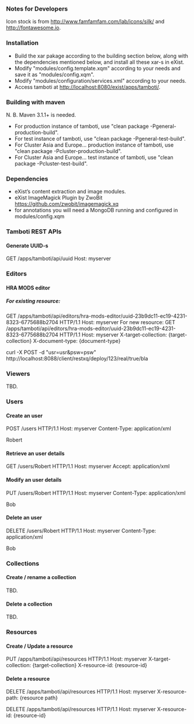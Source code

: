 ### Notes for Developers 

Icon stock is from http://www.famfamfam.com/lab/icons/silk/ and http://fontawesome.io.


### Installation

* Build the xar pakage according to the building section below, along with the dependencies mentioned below, and install all these xar-s in eXist.
* Modify "modules/config.template.xqm" according to your needs and save it as "modules/config.xqm".
* Modify "modules/configuration/services.xml" according to your needs. 
* Access tamboti at <http://localhost:8080/exist/apps/tamboti/>.


### Building with maven
N. B.  Maven 3.1.1+ is needed.
  
* For production instance of tamboti, use "clean package -Pgeneral-production-build".
* For test instance of tamboti, use "clean package -Pgeneral-test-build".
* For Cluster Asia and Europe... production instance of tamboti, use "clean package -Pcluster-production-build".  
* For Cluster Asia and Europe... test instance of tamboti, use "clean package -Pcluster-test-build".

### Dependencies
* eXist’s content extraction and image modules.
* eXist ImageMagick Plugin by ZwoBit https://github.com/zwobit/imagemagick.xq
* for annotations you will need a MongoDB running and configured in modules/config.xqm  

### Tamboti REST APIs

#### Generate UUID-s
GET /apps/tamboti/api/uuid
Host: myserver

### Editors
#### HRA MODS editor
##### For existing resource:
GET /apps/tamboti/api/editors/hra-mods-editor/uuid-23b9dc11-ec19-4231-8323-6775688b2704 HTTP/1.1
Host: myserver
For new resource:
GET /apps/tamboti/api/editors/hra-mods-editor/uuid-23b9dc11-ec19-4231-8323-6775688b2704 HTTP/1.1
Host: myserver
X-target-collection: {target-collection}
X-document-type: {document-type}

curl -X POST -d "usr=usr&psw=psw" http://localhost:8088/client/restxq/deploy/123/real/true/bla

### Viewers
TBD.

### Users
#### Create an user
POST /users HTTP/1.1
Host: myserver
Content-Type: application/xml
<?xml version="1.0"?>
<user>
  <name>Robert</name>
</user>

#### Retrieve an user details
GET /users/Robert HTTP/1.1
Host: myserver
Accept: application/xml

#### Modify an user details
PUT /users/Robert HTTP/1.1
Host: myserver
Content-Type: application/xml
<?xml version="1.0"?>
<user>
  <name>Bob</name>
</user>

#### Delete an user
DELETE /users/Robert HTTP/1.1
Host: myserver
Content-Type: application/xml
<?xml version="1.0"?>
<user>
  <name>Bob</name>
</user>

### Collections
#### Create / rename a collection
TBD.

#### Delete a collection
TBD.

### Resources
#### Create / Update a resource
PUT /apps/tamboti/api/resources HTTP/1.1
Host: myserver
X-target-collection: {target-collection}
X-resource-id: {resource-id}

#### Delete a resource
DELETE /apps/tamboti/api/resources HTTP/1.1
Host: myserver
X-resource-path: {resource path}

DELETE /apps/tamboti/api/resources HTTP/1.1
Host: myserver
X-resource-id: {resource-id}

